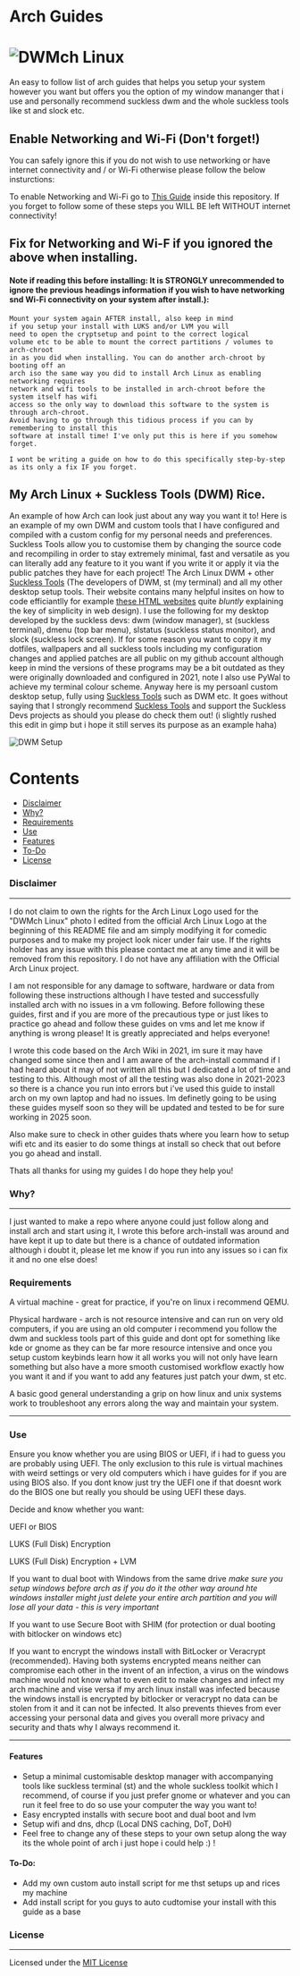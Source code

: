 # Arch Guides

# ![DWMch Linux](img/dwmchlinux.png "Arch Linux w/ DWM")

An easy to follow list of arch guides that helps you setup your system however you want but offers you the option of my window mananger that i use and personally recommend suckless dwm and the whole suckless tools like st and slock etc.

## Enable Networking and Wi-Fi (Don't forget!)

You can safely ignore this if you do not wish to use networking or have internet connectivity and / or Wi-Fi otherwise please follow the below insturctions:

To enable Networking and Wi-Fi go to [This Guide](https://github.com/tilas01/arch-guides-all/blob/main/Other%20Guides/Setup%20Wi-Fi%20with%20iwd%20and%20NetworkManager%20and%20systemd-resolved%20on%20Arch%20after%20Install.md) inside this repository. If you forget to follow some of these steps you WILL BE left WITHOUT internet connectivity!

## Fix for Networking and Wi-F if you ignored the above when installing.
#### Note if reading this before installing: It is STRONGLY unrecommended to ignore the previous headings information if you wish to have networking snd Wi-Fi connectivity on your system after install.):
```
Mount your system again AFTER install, also keep in mind
if you setup your install with LUKS and/or LVM you will
need to open the cryptsetup and point to the correct logical
volume etc to be able to mount the correct partitions / volumes to arch-chroot
in as you did when installing. You can do another arch-chroot by booting off an
arch iso the same way you did to install Arch Linux as enabling networking requires
network and wifi tools to be installed in arch-chroot before the system itself has wifi
access so the only way to download this software to the system is through arch-chroot.
Avoid having to go through this tidious process if you can by remembering to install this
software at install time! I've only put this is here if you somehow forget.

I wont be writing a guide on how to do this specifically step-by-step as its only a fix IF you forget.
```
## My Arch Linux + Suckless Tools (DWM) Rice.
An example of how Arch can look just about any way you want it to!
Here is an example of my own DWM and custom tools that I have configured and compiled with a custom config for my personal needs and preferences. Suckless Tools allow you to customise them by changing the source code and recompiling in order to stay extremely minimal, fast and versatile as you can literally add any feature to it you want if you write it or apply it via the public patches they have for each project! The Arch Linux DWM + other [Suckless Tools](https://suckless.org)  (The developers of DWM, st (my terminal) and all my other desktop setup tools. Their website contains many helpful insites on how to code efficiantlly for example [these HTML websites](https://suckless.org/sucks/web/) quite *bluntly* explaining the key of simplicity in web design). I use the following for my desktop developed by the suckless devs: dwm (window manager), st (suckless terminal), dmenu (top bar menu), slstatus (suckless status monitor), and slock (suckless lock screen). If for some reason you want to copy it my dotfiles, wallpapers and all suckless tools including my configuration changes and applied patches are all public on my github account although keep in mind the versions of these programs may be a bit outdated as they were originally downloaded and configured in 2021, note I also use PyWal to achieve my terminal colour scheme. Anyway here is my persoanl custom desktop setup, fully using [Suckless Tools](https://suckless.org) such as DWM etc. It goes without saying that I strongly recommend [Suckless Tools](https://suckless.org) and support the Suckless Devs projects as should you please do check them out! (i slightly rushed this edit in gimp but i hope it still serves its purpose as an example haha)

![DWM Setup](img/mydwmsetupedit.jpg "My DWM Custom Setup - Edited")

Contents
========

 * [Disclaimer](#disclaimer)
 * [Why?](#why)
 * [Requirements](#requirements)
 * [Use](#use)
 * [Features](#features)
 * [To-Do](#todo)
 * [License](#license)

### Disclaimer

---

I do not claim to own the rights for the Arch Linux Logo used for the "DWMch Linux" photo I edited from the official Arch Linux Logo at the beginning of this README file and am simply modifying it for comedic purposes and to make my project look nicer under fair use. If the rights holder has any issue with this please contact me at any time and it will be removed from this repository. I do not have any affiliation with the Official Arch Linux project.

I am not responsible for any damage to software, hardware or data from following these instructions although I have tested and successfully installed arch with no issues in a vm following. Before following these guides, first and if you are more of the precautious type or just likes to practice go ahead and follow these guides on vms and let me know if anything is wrong please! It is greatly appreciated and helps everyone!



I wrote this code based on the Arch Wiki in 2021, im sure it may have changed some since then and I am aware of the arch-install command if I had heard about it may of not written all this but I dedicated a lot of time and testing to this. Although most of all the testing was also done in 2021-2023 so there is a chance you run into errors but i've used this guide to install arch on my own laptop and had no issues. Im definetly going to be using these guides myself soon so they will be updated and tested to be for sure working in 2025 soon.



Also make sure to check in other guides thats where you learn how to setup wifi etc and its easier to do some things at install so check that out before you go ahead and install.



Thats all thanks for using my guides I do hope they help you!

### Why?

---

I just wanted to make a repo where anyone could just follow along and install arch and start using it, I wrote this before arch-install was around and have kept it up to date but there is a chance of outdated information although i doubt it, please let me know if you run into any issues so i can fix it and no one else does!

### Requirements

A virtual machine - great for practice, if you're on linux i recommend QEMU.

Physical hardware - arch is not resource intensive and can run on very old computers, if you are using an old computer i recommend you follow the dwm and suckless tools part of this guide and dont opt for something like kde or gnome as they can be far more resource intensive and once you setup custom keybinds learn how it all works you will not only have learn something but also have a more smooth customised workflow exactly how you want it and if you want to add any features just patch your dwm, st etc.

A basic good general understanding a grip on how linux and unix systems work to troubleshoot any errors along the way and maintain your system.

---

### Use

Ensure you know whether you are using BIOS or UEFI, if i had to guess you are probably using UEFI. The only exclusion to this rule is virtual machines with weird settings or very old computers which i have guides for if you are using BIOS also. If you dont know just try the UEFI one if that doesnt work do the BIOS one but really you should be using UEFI these days.

Decide and know whether you want:

UEFI or BIOS

LUKS (Full Disk) Encryption

LUKS (Full Disk) Encryption + LVM

If you want to dual boot with Windows from the same drive *make sure you setup windows before arch as if you do it the other way around hte windows installer might just delete your entire arch partition and you will lose all your data - this is very important*

If you want to use Secure Boot with SHIM (for protection or dual booting with bitlocker on windows etc)

If you want to encrypt the windows install with BitLocker or Veracrypt (recommended). Having both systems encrypted means neither can compromise each other in the invent of an infection, a virus on the windows machine would not know what to even edit to make changes and infect my arch machine and vise versa if my arch linux install was infected because the windows install is encrypted by bitlocker or veracrypt no data can be stolen from it and it can not be infected. It also prevents thieves from ever accessing your personal data and gives you overall more privacy and security and thats why I always recommend it.

---

#### Features

- Setup a minimal customisable desktop manager with accompanying tools like suckless terminal (st) and the whole suckless toolkit which I recommend, of course if you just prefer gnome or whatever and you can run it feel free to do so use your computer the way you want to!
- Easy encrypted installs with secure boot and dual boot and lvm
- Setup wifi and dns, dhcp (Local DNS caching, DoT, DoH)
- Feel free to change any of these steps to your own setup along the way its the whole point of arch i just hope i could help :) !

#### To-Do:
- Add my own custom auto install script for me thst setups up and rices my machine
- Add install script for you guys to auto cudtomise your install with this guide as a base


### License

---

Licensed under the [MIT License](LICENSE)
